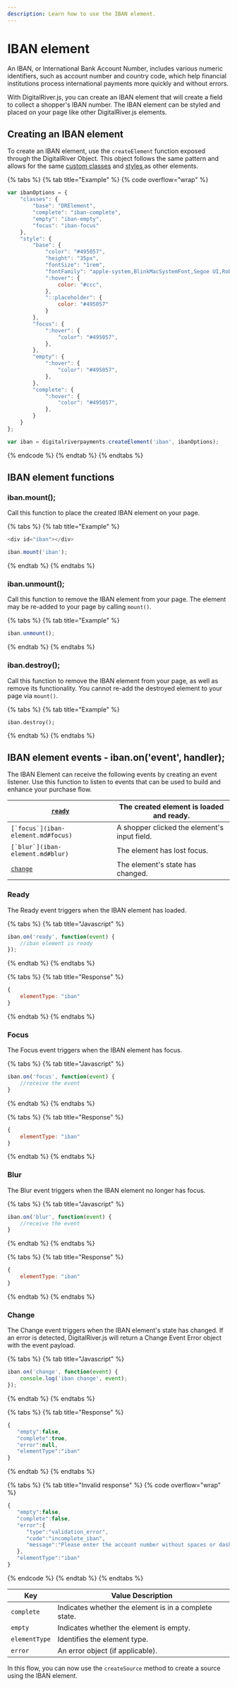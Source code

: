 ```yaml
---
description: Learn how to use the IBAN element.
---
```


# IBAN element

An IBAN, or International Bank Account Number, includes various numeric identifiers, such as account number and country code, which help financial institutions process international payments more quickly and without errors.

With DigitalRiver.js, you can create an IBAN element that will create a field to collect a shopper's IBAN number. The IBAN element can be styled and placed on your page like other DigitalRiver.js elements.

## Creating an IBAN element <a href="#creating-an-iban-element" id="creating-an-iban-element"></a>

To create an IBAN element, use the `createElement` function exposed through the DigitalRiver Object. This object follows the same pattern and allows for the same [custom classes](./#custom-classes) and [styles ](./#custom-styles)as other elements.

{% tabs %}
{% tab title="Example" %}
{% code overflow="wrap" %}
```javascript
var ibanOptions = {
    "classes": {
        "base": "DRElement",
        "complete": "iban-complete",
        "empty": "iban-empty",
        "focus": "iban-focus"
    },
    "style": {
        "base": {
            "color": "#495057",
            "height": "35px",
            "fontSize": "1rem",
            "fontFamily": "apple-system,BlinkMacSystemFont,Segoe UI,Roboto,Helvetica Neue,Arial,sans-serif",
            ":hover": {
                color: "#ccc",
            },
            "::placeholder": {
                color: "#495057"
            }
        },
        "focus": {
            ":hover": {
                "color": "#495057",
            },
        },
        "empty": {
            ":hover": {
                "color": "#495057",
            },
        },
        "complete": {
            ":hover": {
                "color": "#495057",
            },
        }
    }
};

var iban = digitalriverpayments.createElement('iban', ibanOptions);
```
{% endcode %}
{% endtab %}
{% endtabs %}

## ‌**IBAN element functions**

### ‌iban.mount();

‌Call this function to place the created IBAN element on your page.

{% tabs %}
{% tab title="Example" %}
```javascript
<div id="iban"></div>

iban.mount('iban');
```
{% endtab %}
{% endtabs %}

### ‌iban.unmount();

‌Call this function to remove the IBAN element from your page. The element may be re-added to your page by calling `mount()`.

{% tabs %}
{% tab title="Example" %}
```javascript
iban.unmount();
```
{% endtab %}
{% endtabs %}

### ‌iban.destroy();

‌Call this function to remove the IBAN element from your page, as well as remove its functionality. You cannot re-add the destroyed element to your page via `mount()`.

{% tabs %}
{% tab title="Example" %}
```
iban.destroy();
```
{% endtab %}
{% endtabs %}

## ‌IBAN element events - iban.on('event', handler);

‌The IBAN Element can receive the following events by creating an event listener. Use this function to listen to events that can be used to build and enhance your purchase flow.

| `​`[`ready`](iban-element.md#ready)`​`   | The created element is loaded and ready.     |
| ---------------------------------------- | -------------------------------------------- |
| ``[`​focus​`](iban-element.md#focus)``   | A shopper clicked the element's input field. |
| ``[`​blur​`](iban-element.md#blur)``     | The element has lost focus.                  |
| `​`[`change`](iban-element.md#change)`​` | The element's state has changed.             |

### ‌Ready

‌The Ready event triggers when the IBAN element has loaded.

{% tabs %}
{% tab title="Javascript" %}
```javascript
iban.on('ready', function(event) {
    //iban element is ready 
});
```
{% endtab %}
{% endtabs %}

{% tabs %}
{% tab title="Response" %}
```javascript
{
    elementType: "iban"
}
```
{% endtab %}
{% endtabs %}

### ‌Focus

The Focus event triggers when the IBAN element has focus.

{% tabs %}
{% tab title="Javascript" %}
```javascript
iban.on('focus', function(event) {
    //receive the event
}
```
{% endtab %}
{% endtabs %}

{% tabs %}
{% tab title="Response" %}
```javascript
{
    elementType: "iban"
}
```
{% endtab %}
{% endtabs %}

### ‌Blur

‌The Blur event triggers when the IBAN element no longer has focus.

{% tabs %}
{% tab title="Javascript" %}
```javascript
iban.on('blur', function(event) {
    //receive the event
}
```
{% endtab %}
{% endtabs %}

{% tabs %}
{% tab title="Response" %}
```javascript
{
    elementType: "iban"
}
```
{% endtab %}
{% endtabs %}

### ‌Change

‌The Change event triggers when the IBAN element's state has changed. If an error is detected, DigitalRiver.js will return a Change Event Error object with the event payload.

{% tabs %}
{% tab title="Javascript" %}
```javascript
iban.on('change', function(event) {
    console.log('iban change', event);
});
```
{% endtab %}
{% endtabs %}

{% tabs %}
{% tab title="Response" %}
```javascript
{
   "empty":false,
   "complete":true,
   "error":null,
   "elementType":"iban"
}
```
{% endtab %}
{% endtabs %}

{% tabs %}
{% tab title="Invalid response" %}
{% code overflow="wrap" %}
```javascript
{
   "empty":false,
   "complete":false,
   "error":{
      "type":"validation_error",
      "code":"incomplete_iban",
      "message":"Please enter the account number without spaces or dashes."
   },
   "elementType":"iban"
}
```
{% endcode %}
{% endtab %}
{% endtabs %}

| Key           | Value Description                                     |
| ------------- | ----------------------------------------------------- |
| `complete`    | Indicates whether the element is in a complete state. |
| `empty`       | Indicates whether the element is empty.               |
| `elementType` | Identifies the element type.                          |
| `error`       | An error object (if applicable).                      |

In this flow, you can now use the `createSource` method to create a source using the IBAN element.
